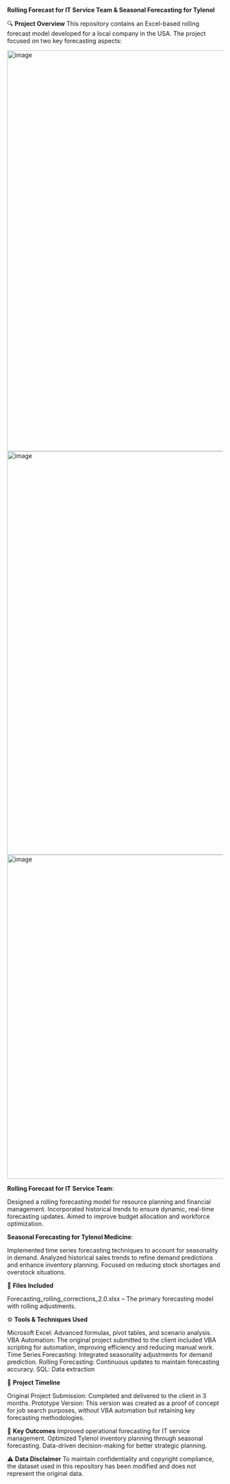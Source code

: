 **Rolling Forecast for IT Service Team & Seasonal Forecasting for Tylenol**

🔍 **Project Overview**
This repository contains an Excel-based rolling forecast model developed for a local company in the USA. The project focused on two key forecasting aspects:

<img width="934" alt="image" src="https://github.com/user-attachments/assets/c8ee8346-5306-4d90-9a15-32a4c486b4c2" />

<img width="940" alt="image" src="https://github.com/user-attachments/assets/988c325c-521b-4fd0-b795-a46e65855291" />

<img width="755" alt="image" src="https://github.com/user-attachments/assets/ee5a0652-c605-456d-a57f-c2a23eecdff2" />


**Rolling Forecast for IT Service Team**:

Designed a rolling forecasting model for resource planning and financial management.
Incorporated historical trends to ensure dynamic, real-time forecasting updates.
Aimed to improve budget allocation and workforce optimization.

**Seasonal Forecasting for Tylenol Medicine**:

Implemented time series forecasting techniques to account for seasonality in demand.
Analyzed historical sales trends to refine demand predictions and enhance inventory planning.
Focused on reducing stock shortages and overstock situations.

📂 **Files Included**

Forecasting_rolling_corrections_2.0.xlsx – The primary forecasting model with rolling adjustments.

⚙️ **Tools & Techniques Used**

Microsoft Excel: Advanced formulas, pivot tables, and scenario analysis.
VBA Automation: The original project submitted to the client included VBA scripting for automation, improving efficiency and reducing manual work.
Time Series Forecasting: Integrated seasonality adjustments for demand prediction.
Rolling Forecasting: Continuous updates to maintain forecasting accuracy.
SQL: Data extraction

📅 **Project Timeline**

Original Project Submission: Completed and delivered to the client in 3 months.
Prototype Version: This version was created as a proof of concept for job search purposes, without VBA automation but retaining key forecasting methodologies.

🚀 **Key Outcomes**
Improved operational forecasting for IT service management.
Optimized Tylenol inventory planning through seasonal forecasting.
Data-driven decision-making for better strategic planning.

⚠️ **Data Disclaimer**
To maintain confidentiality and copyright compliance, the dataset used in this repository has been modified and does not represent the original data.
